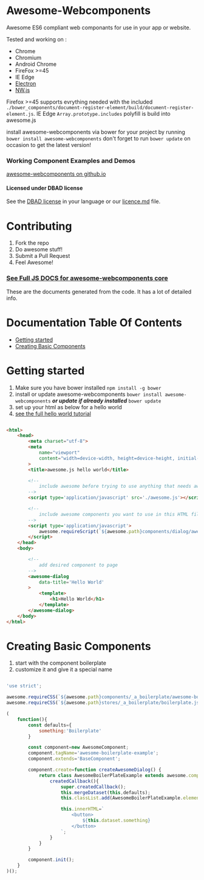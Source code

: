 # Awesome-Webcomponents

Awesome ES6 compliant web componants for use in your app or website.

Tested and working on :
* Chrome
* Chromium
* Android Chrome
* FireFox >=45
* IE Edge
* [Electron](http://electron.atom.io/)
* [NW.js](http://nwjs.io/)

Firefox >=45 supports evrything needed with the included ` ./bower_components/document-register-element/build/document-register-element.js `.
IE Edge ` Array.prototype.includes ` polyfill is build into awesome.js

install awesome-webcomponents via bower for your project by running ` bower install awesome-webcomponents ` don't forget to run ` bower update ` on occasion to get the latest version!

### Working Component Examples and Demos
[awesome-webcomponents on github.io](https://riaevangelist.github.io/awesome-webcomponents/)
#### Licensed under DBAD license
See the [DBAD license](https://github.com/philsturgeon/dbad) in your language or our [licence.md](https://github.com/RIAEvangelist/awesome-webcomponents/blob/master/LICENSE.md) file.

# Contributing
1. Fork the repo
2. Do awesome stuff!
3. Submit a Pull Request
4. Feel Awesome!

### [See Full JS DOCS for awesome-webcomponents core](https://github.com/RIAEvangelist/awesome-webcomponents/tree/master/docs/jsDocs)

These are the documents generated from the code. It has a lot of detailed info.

# Documentation Table Of Contents

- [Getting started]('#getting-started')
- [Creating Basic Components]('#creating-basic-components')

# Getting started

1. Make sure you have bower installed ` npm install -g bower `
1. install or update awesome-webcomponents ` bower install awesome-webcomponents ` ***or update if already installed*** ` bower update `
1. set up your html as below for a hello world
2. [see the full hello world tutorial](https://github.com/RIAEvangelist/awesome-webcomponents/tree/master/tutorials/001-awesome-hello-world)

```html

<html>
    <head>
        <meta charset="utf-8">
        <meta
            name="viewport"
            content="width=device-width, height=device-height, initial-scale=1.0, user-scalable=no, minimum-scale=1.0, maximum-scale=1.0"
        >
        <title>awesome.js hello world</title>

        <!--
            include awesome before trying to use anything that needs awesome
        -->
        <script type='application/javascript' src='./awesome.js'></script>

        <!--
            include awesome components you want to use in this HTML file
        -->
        <script type='application/javascript'>
            awesome.requireScript(`${awesome.path}components/dialog/awesome-dialog.js`);
        </script>
    </head>
    <body>

        <!--
            add desired component to page
        -->
        <awesome-dialog
            data-title='Hello World'
        >
            <template>
                <h1>Hello World</h1>
            </template>
        </awesome-dialog>
    </body>
</html>


```

# Creating Basic Components

1. start with the component boilerplate
2. customize it and give it a special name

```javascript

'use strict';

awesome.requireCSS(`${awesome.path}components/_a_boilerplate/awesome-boilerplate.css`);
awesome.requireCSS(`${awesome.path}stores/_a_boilerplate/boilerplate.js`);

(
    function(){
        const defaults={
            something:'Boilerplate'
        }

        const component=new AwesomeComponent;
        component.tagName='awesome-boilerplate-example';
        component.extends='BaseComponent';

        component.create=function createAwesomeDialog() {
            return class AwesomeBoilerPlateExample extends awesome.component.BaseComponent{
                createdCallback(){
                    super.createdCallback();
                    this.mergeDataset(this,defaults);
                    this.classList.add(AwesomeBoilerPlateExample.elementTagName);

                    this.innerHTML=`
                        <button>
                            ${this.dataset.something}
                        </button>
                    `;
                }
            }
        }

        component.init();
    }
)();



```
